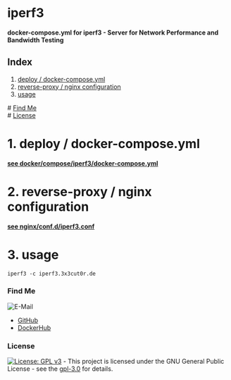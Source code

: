 # iperf3

**docker-compose.yml for iperf3 - Server for Network Performance and Bandwidth Testing**

## Index

1. [deploy / docker-compose.yml](#deploy)
2. [reverse-proxy / nginx configuration](#reverse-proxy)
3. [usage](#usage)

\# [Find Me](#findme)  
\# [License](#license)

# 1. deploy / docker-compose.yml <a name="deploy"></a>

**[see docker/compose/iperf3/docker-compose.yml](https://github.com/3x3cut0r/proxmox/blob/main/docker/compose/iperf3/docker-compose.yml)**

# 2. reverse-proxy / nginx configuration <a name="reverse-proxy"></a>

**[see nginx/conf.d/iperf3.conf](https://github.com/3x3cut0r/proxmox/blob/main/nginx/conf.d/iperf3.conf)**

# 3. usage <a name="usage"></a>

```shell
iperf3 -c iperf3.3x3cut0r.de

```

### Find Me <a name="findme"></a>

![E-Mail](https://img.shields.io/badge/E--Mail-executor55%40gmx.de-red)

- [GitHub](https://github.com/3x3cut0r)
- [DockerHub](https://hub.docker.com/u/3x3cut0r)

### License <a name="license"></a>

[![License: GPL v3](https://img.shields.io/badge/License-GPLv3-blue.svg)](https://www.gnu.org/licenses/gpl-3.0) - This project is licensed under the GNU General Public License - see the [gpl-3.0](https://www.gnu.org/licenses/gpl-3.0.en.html) for details.
